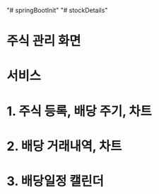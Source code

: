 "# springBootInit" 
"# stockDetails" 

# 주식 관리 화면
# 서비스
# 1. 주식 등록, 배당 주기, 차트
# 2. 배당 거래내역, 차트
# 3. 배당일정 캘린더
